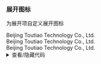 ### 展开图标

为展开项自定义展开图标

<div class="cell-demo vp-raw">
  <yc-collapse :default-active-key="['1', 2]">
    <template #expand-icon="{ active }">
      <icon-face-smile-fill v-if="active" />
      <icon-face-frown-fill v-else />
    </template>
    <yc-collapse-item
      header="Beijing Toutiao Technology Co., Ltd."
      path="1">
      <template #expand-icon="{ active }">
        <icon-double-down v-if="active" />
        <icon-double-right v-else />
      </template>
      <div>Beijing Toutiao Technology Co., Ltd.</div>
    </yc-collapse-item>
    <yc-collapse-item
      header="Beijing Toutiao Technology Co., Ltd."
      :path="2">
      <div>Beijing Toutiao Technology Co., Ltd.</div>
    </yc-collapse-item>
    <yc-collapse-item
      header="Beijing Toutiao Technology Co., Ltd."
      path="3">
      <div>Beijing Toutiao Technology Co., Ltd.</div>
    </yc-collapse-item>
  </yc-collapse>
</div>

<details>
<summary>查看/隐藏代码</summary>

```vue
<template>
  <yc-collapse :default-active-key="['1', 2]">
    <template #expand-icon="{ active }">
      <icon-face-smile-fill v-if="active" />
      <icon-face-frown-fill v-else />
    </template>
    <yc-collapse-item
      header="Beijing Toutiao Technology Co., Ltd."
      path="1">
      <template #expand-icon="{ active }">
        <icon-double-down v-if="active" />
        <icon-double-right v-else />
      </template>
      <div>Beijing Toutiao Technology Co., Ltd.</div>
    </yc-collapse-item>
    <yc-collapse-item
      header="Beijing Toutiao Technology Co., Ltd."
      :path="2">
      <div>Beijing Toutiao Technology Co., Ltd.</div>
    </yc-collapse-item>
    <yc-collapse-item
      header="Beijing Toutiao Technology Co., Ltd."
      path="3">
      <div>Beijing Toutiao Technology Co., Ltd.</div>
    </yc-collapse-item>
  </yc-collapse>
</template>
```

</details>
